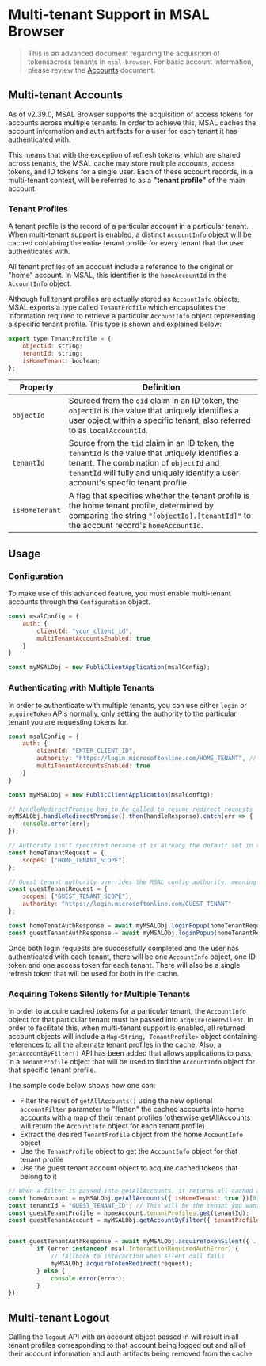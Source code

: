 # Multi-tenant Support in MSAL Browser

> This is an advanced document regarding the acquisition of tokensacross tenants in `msal-browser`. For basic account information, please review the [Accounts](./accounts.md) document.

## Multi-tenant Accounts

As of v2.39.0, MSAL Browser supports the acquisition of access tokens for accounts across multiple tenants. In order to achieve this, MSAL caches the account information and auth artifacts for a user for each tenant it has authenticated with. 

This means that with the exception of refresh tokens, which are shared across tenants, the MSAL cache may store multiple accounts, access tokens, and ID tokens for a single user. Each of these account records, in a multi-tenant context, will be referred to as a **"tenant profile"** of the main account.

### Tenant Profiles

A tenant profile is the record of a particular account in a particular tenant. When multi-tenant support is enabled, a distinct `AccountInfo` object will be cached containing the entire tenant profile for every tenant that the user authenticates with.

All tenant profiles of an account include a reference to the original or "home" account. In MSAL, this identifier is the `homeAccountId` in the `AccountInfo` object.

Although full tenant profiles are actually stored as `AccountInfo` objects, MSAL exports a type called `TenantProfile` which encapsulates the information required to retrieve a particular `AccountInfo` object representing a specific tenant profile. This type is shown and explained below:

```javascript
export type TenantProfile = {
    objectId: string;
    tenantId: string;
    isHomeTenant: boolean;
};
```

| Property | Definition |
| -------- | ---------- |
| `objectId`| Sourced from the `oid` claim in an ID token, the `objectId` is the value that uniquely identifies a user object within a specific tenant, also referred to as `localAccountId`.|
| `tenantId` | Source from the `tid` claim in an ID token, the `tenantId` is the value that uniquely identifies a tenant. The combination of `objectId` and `tenantId` will fully and uniquely identify a user account's specfic tenant profile.|
| `isHomeTenant` | A flag that specifies whether the tenant profile is the home tenant profile, determined by comparing the string `"[objectId].[tenantId]"` to the account record's `homeAccountId`.|

## Usage

### Configuration

To make use of this advanced feature, you must enable multi-tenant accounts through the `Configuration` object.

```javascript
const msalConfig = {
	auth: {
		clientId: "your_client_id",
		multiTenantAccountsEnabled: true
	}
}

const myMSALObj = new PubliClientApplication(msalConfig);
```

### Authenticating with Multiple Tenants

In order to authenticate with multiple tenants, you can use either `login` or `acquireToken` APIs normally, only setting the authority to the particular tenant you are requesting tokens for.

```javascript
const msalConfig = {
    auth: {
        clientId: "ENTER_CLIENT_ID",
        authority: "https://login.microsoftonline.com/HOME_TENANT", // This is the authority that MSAL will default to for requests that don't specify their own authority.
        multiTenantAccountsEnabled: true
    }
}

const myMSALObj = new PublicClientApplication(msalConfig);

// handleRedirectPromise has to be called to resume redirect requests
myMSALObj.handleRedirectPromise().then(handleResponse).catch(err => {
    console.error(err);
});

// Authority isn't specified because it is already the default set in the MSAL Config object
const homeTenantRequest = {
    scopes: ["HOME_TENANT_SCOPE"]
};

// Guest tenant authority overrides the MSAL config authority, meaning the user can authenticate with the tenant they are a guest in and acquire tokens for it
const guestTenantRequest = {
    scopes: ["GUEST_TENANT_SCOPE"],
    authority: "https://login.microsoftonline.com/GUEST_TENANT"
};

const homeTenatAuthResponse = await myMSALObj.loginPopup(homeTenantRequest);
const guestTenantAuthResponse = await myMSALObj.loginPopup(homeTenantRequest);
```

Once both login requests are successfully completed and the user has authenticated with each tenant, there will be one `AccountInfo` object, one ID token and one access token for each tenant. There will also be a single refresh token that will be used for both in the cache.


### Acquiring Tokens Silently for Multiple Tenants

In order to acquire cached tokens for a particular tenant, the `AccountInfo` object for that particular tenant must be passed into `acquireTokenSilent`. In order to facilitate this, when multi-tenant support is enabled, all returned account objects will include a `Map<String, TenantProfile>` object containing references to all the alternate tenant profiles in the cache. Also, a `getAccountByFilter()` API has been added that allows applications to pass in a `TenantProfile` object that will be used to find the `AccountInfo` object for that specific tenant profile.

The sample code below shows how one can:

- Filter the result of `getAllAccounts()` using the new optional `accountFilter` parameter to "flatten" the cached accounts into home accounts with a map of their tenant profiles (otherwise getAllAccounts will return the `AccountInfo` object for each tenant profile)
- Extract the desired `TenantProfile` object from the home `AccountInfo` object
- Use the `TenantProfile` object to get the `AccountInfo` object for that tenant profile
- Use the guest tenant account object to acquire cached tokens that belong to it

```javascript
// When a filter is passed into getAllAccounts, it returns all cached accounts that match the filter. Use the special isHomeTenant filter to get the home accounts only.
const homeAccount = myMSALObj.getAllAccounts({ isHomeTenant: true })[0]; // Assuming all cached accounts belong to the same user, there should only be one home account in the cache
const tenantId = "GUEST_TENANT_ID"; // This will be the tenant you want to retrieve a cached token for
const guestTenantProfile = homeAccount.tenantProfiles.get(tenantId);
const guestTenantAccount = myMSALObj.getAccountByFilter({ tenantProfile: tenantProfile});


const guestTenantAuthResponse = await myMSALObj.acquireTokenSilent({ ...guestTenantRequest, account: guestTenantAccount }).catch(async (error) => {
        if (error instanceof msal.InteractionRequiredAuthError) {
            // fallback to interaction when silent call fails
            myMSALObj.acquireTokenRedirect(request);
        } else {
            console.error(error);
        }
});
```


## Multi-tenant Logout

Calling the `logout` API with an account object passed in will result in all tenant profiles corresponding to that account being logged out and all of their account information and auth artifacts being removed from the cache.